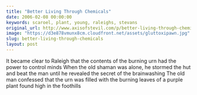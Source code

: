 ```yaml
---
title: "Better Living Through Chemicals"
date: 2006-02-08 00:00:00
keywords: scaroel, plant, young, raleighs, stevans
original_url: http://www.axisofstevil.com/p/better-living-through-chemicals
image: "https://d3e878vmunx8cm.cloudfront.net/assets/gluttoxipawn.jpg"
slug: better-living-through-chemicals
layout: post
---
```


It became clear to Raleigh that the contents of the burning urn had the power to control minds When the old shaman was alone, he stormed the hut and beat the man until he revealed the secret of the brainwashing The old man confessed that the urn was filled with the burning leaves of a purple plant found high in the foothills

